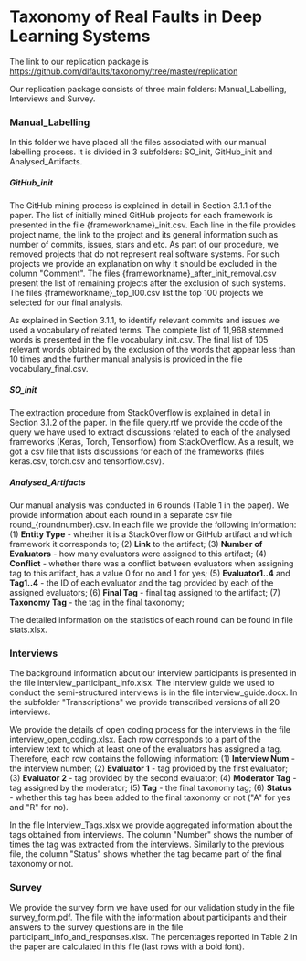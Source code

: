 # Taxonomy of Real Faults in Deep Learning Systems

The link to our replication package is
https://github.com/dlfaults/taxonomy/tree/master/replication

Our replication package consists of three main folders: Manual_Labelling, Interviews and Survey.

### Manual_Labelling

In this folder we have placed all the files associated with our manual labelling process. It is divided in 3 subfolders: SO_init, GitHub_init and Analysed_Artifacts.

##### GitHub_init

The GitHub mining process is explained in detail in Section 3.1.1 of the paper. The list of initially mined GitHub projects for each framework is presented  in the file {frameworkname}_init.csv. Each line in the file provides project name, the link to the project and its general information such as number of commits, issues, stars and etc. As part of our procedure, we removed projects that do not represent real software systems. For such projects we provide an explanation on why it should be excluded in the column "Comment". The files {frameworkname}_after_init_removal.csv present the list of remaining projects after the exclusion of such systems. The files {frameworkname}_top_100.csv list the top 100 projects we selected for our final analysis.

As explained in Section 3.1.1, to identify relevant commits and issues we used a vocabulary of related terms. The complete list of 11,968 stemmed words is presented in the file vocabulary_init.csv. The final list of 105 relevant words obtained by the exclusion of the words that appear less than 10 times and the further manual analysis is provided in the file vocabulary_final.csv.

##### SO_init 

The extraction procedure from StackOverflow is explained in detail in Section 3.1.2 of the paper. In the file query.rtf we provide the code of the query we have used to extract discussions related to each of the analysed frameworks (Keras, Torch, Tensorflow) from StackOverflow. As a result, we got a csv file that lists discussions for each of the frameworks (files keras.csv, torch.csv and tensorflow.csv).
 
##### Analysed_Artifacts

Our manual analysis was conducted in 6 rounds (Table 1 in the paper). We provide information about each round in a separate csv file round_{roundnumber}.csv. In each file we provide the following information: (1) **Entity Type** - whether it is a StackOverflow or GitHub artifact and which framework it corresponds to; (2) **Link** to the artifact; (3) **Number of Evaluators** - how many evaluators were assigned to this artifact; (4) **Conflict** - whether there was a conflict between evaluators when assigning tag to this artifact, has a value 0 for no and 1 for yes; (5) **Evaluator1..4** and **Tag1..4** - the ID of each evaluator and the tag provided by each of the assigned evaluators; (6) **Final Tag** - final tag assigned to the artifact; (7) **Taxonomy Tag** - the tag in the final taxonomy; 

The detailed information on the statistics of each round can be found in file stats.xlsx.

### Interviews

The background information about our interview participants is presented in the file interview_participant_info.xlsx. The interview guide we used to conduct the semi-structured interviews is in the file interview_guide.docx. In the subfolder "Transcriptions" we provide transcribed versions of all 20 interviews. 

We provide the details of open coding process for the interviews in the file interview_open_coding.xlsx. Each row corresponds to a part of the interview text to which at least one of the evaluators has assigned a tag. Therefore, each row contains the following information: (1) **Interview Num** - the interview number;	(2) **Evaluator 1** - tag provided by the first evaluator; (3) **Evaluator 2** - tag provided by the second evaluator;	(4) **Moderator Tag** - tag assigned by the moderator; (5) **Tag** - the final taxonomy tag; (6) **Status** - whether this tag has been added to the final taxonomy or not ("A" for yes and "R" for no). 

In the file Interview_Tags.xlsx we provide aggregated information about the tags obtained from interviews. The column "Number" shows the number of times the tag was extracted from the interviews. Similarly to the previous file, the column "Status" shows whether the tag became part of the final taxonomy or not.

### Survey

We provide the survey form we have used for our validation study in the file survey_form.pdf. The file with the information about participants and their answers to the survey questions are in the file participant_info_and_responses.xlsx. The percentages reported in Table 2 in the paper are calculated in this file (last rows with a bold font). 


